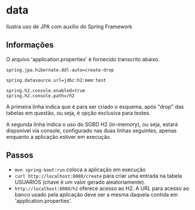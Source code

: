 # data
Ilustra uso de JPA com auxílio do Spring Framework

## Informações
O arquivo 'application.properties' é fornecido transcrito abaixo.

```
spring.jpa.hibernate.ddl-auto=create-drop

spring.datasource.url=jdbc:h2:mem:test

spring.h2.console.enabled=true
spring.h2.console.path=/h2

```

A primeira linha indica que é para ser criado o esquema, após "drop" das tabelas 
em questão, ou seja, é opção exclusiva para testes.

A segunda linha indica o uso do SGBD H2 (in-memory), ou seja, estará disponível
via console, configurado nas duas linhas seguintes, apenas enquanto a aplicação
estiver em execução.

## Passos
- ```mvn spring-boot:run``` coloca a aplicação em execução
- ```curl http://localhost:8080/create``` para criar uma entrada na tabela
USUARIOS (chave é um valor gerado aleatoriamente).
- ```http://localhost:8080/h2``` oferece acesso ao H2. A URL para acesso ao banco
usado pela aplicação deve ser a mesma daquela contida em 'application.properties'.

